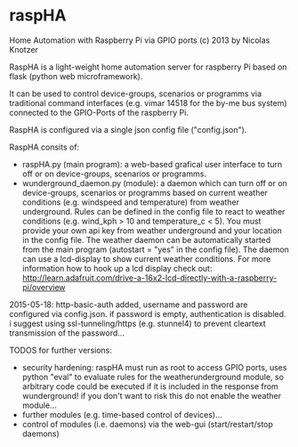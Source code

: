 raspHA
======

Home Automation with Raspberry Pi via GPIO ports (c) 2013 by Nicolas Knotzer

RaspHA is a light-weight home automation server for raspberry Pi based on flask (python web microframework).

It can be used to control device-groups, scenarios or programms via traditional command interfaces (e.g. vimar 14518 for the by-me bus system) connected to the GPIO-Ports of the raspberry Pi.

RaspHA is configured via a single json config file ("config.json"). 

RaspHA consits of:

* raspHA.py (main program): a web-based grafical user interface to turn off or on device-groups, scenarios or programms.
* wunderground_daemon.py (module): a daemon which can turn off or on device-groups, scenarios or programms based on current weather conditions (e.g. windspeed and temperature) from weather underground. Rules can be defined in the config file to react to weather conditions (e.g. wind_kph > 10 and temperature_c < 5). You must provide your own api key from weather underground and your location in the config file. The weather daemon can be automatically started from the main program (autostart = "yes" in the config file). The daemon can use a lcd-display to show current weather conditions. For more information how to hook up a lcd display check out: http://learn.adafruit.com/drive-a-16x2-lcd-directly-with-a-raspberry-pi/overview

2015-05-18: http-basic-auth added, username and password are configured via config.json. if password is empty, authentication is disabled. i suggest using ssl-tunneling/https (e.g. stunnel4) to prevent cleartext transmission of the password...
  
TODOS for further versions:
* security hardening: raspHA must run as root to access GPIO ports, uses python "eval" to evaluate rules for the weatherunderground module, so arbitrary code could be executed if it is included in the response from wunderground! if you don't want to risk this do not enable the weather module...
* further modules (e.g. time-based control of devices)...
* control of modules (i.e. daemons) via the web-gui (start/restart/stop daemons)
 
